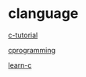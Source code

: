 # clanguage

[c-tutorial](http://www.cprogramming.com/tutorial/c-tutorial.html "c-tutorial")

[cprogramming](http://www.tutorialspoint.com/cprogramming/ "cprogramming")

[learn-c](http://www.learn-c.org/ "learn-c")

